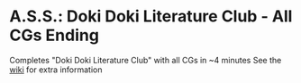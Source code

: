 # A.S.S.: Doki Doki Literature Club - All CGs Ending
Completes "Doki Doki Literature Club" with all CGs in ~4 minutes
See the [wiki](https://github.com/Duckuk/ASS_Doki-Doki-Literature-Club-All-CGs/wiki) for extra information
